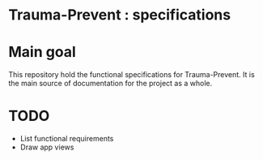 # Trauma-Prevent : specifications

# Main goal
This repository hold the functional specifications for Trauma-Prevent.
It is the main source of documentation for the project as a whole.

# TODO
- List functional requirements
- Draw app views
